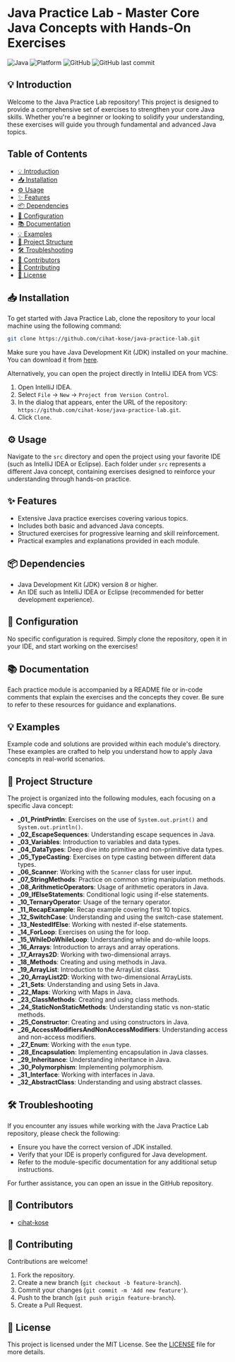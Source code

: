 # Java Practice Lab - Master Core Java Concepts with Hands-On Exercises

![Java](https://img.shields.io/badge/Java-ED8B00?style=for-the-badge&logo=java&logoColor=white)
![Platform](https://img.shields.io/badge/platform-JVM-blue?style=for-the-badge)
![GitHub](https://img.shields.io/github/license/ChatGTHB/JavaPatikaProjects?style=for-the-badge)
![GitHub last commit](https://img.shields.io/github/last-commit/ChatGTHB/JavaPatikaProjects?style=for-the-badge)

## 💡 Introduction
Welcome to the Java Practice Lab repository! This project is designed to provide a comprehensive set of exercises to strengthen your core Java skills. Whether you're a beginner or looking to solidify your understanding, these exercises will guide you through fundamental and advanced Java topics.

## Table of Contents
- [💡 Introduction](#💡-introduction)
- [📥 Installation](#📥-installation)
- [⚙️ Usage](#⚙️-usage)
- [✨ Features](#✨-features)
- [📦 Dependencies](#📦-dependencies)
- [🔧 Configuration](#🔧-configuration)
- [📚 Documentation](#📚-documentation)
- [💡 Examples](#💡-examples)
- [📂 Project Structure](#📂-project-structure)
- [🛠️ Troubleshooting](#🛠️-troubleshooting)
- [👥 Contributors](#👥-contributors)
- [🤝 Contributing](#🤝-contributing)
- [📜 License](#📜-license)

## 📥 Installation
To get started with Java Practice Lab, clone the repository to your local machine using the following command:
```bash
git clone https://github.com/cihat-kose/java-practice-lab.git
```
Make sure you have Java Development Kit (JDK) installed on your machine. You can download it from [here](https://www.oracle.com/java/technologies/javase-downloads.html).

Alternatively, you can open the project directly in IntelliJ IDEA from VCS:
1. Open IntelliJ IDEA.
2. Select `File` -> `New` -> `Project from Version Control`.
3. In the dialog that appears, enter the URL of the repository: `https://github.com/cihat-kose/java-practice-lab.git`.
4. Click `Clone`.

## ⚙️ Usage
Navigate to the `src` directory and open the project using your favorite IDE (such as IntelliJ IDEA or Eclipse). Each folder under `src` represents a different Java concept, containing exercises designed to reinforce your understanding through hands-on practice.

## ✨ Features
- Extensive Java practice exercises covering various topics.
- Includes both basic and advanced Java concepts.
- Structured exercises for progressive learning and skill reinforcement.
- Practical examples and explanations provided in each module.

## 📦 Dependencies
- Java Development Kit (JDK) version 8 or higher.
- An IDE such as IntelliJ IDEA or Eclipse (recommended for better development experience).

## 🔧 Configuration
No specific configuration is required. Simply clone the repository, open it in your IDE, and start working on the exercises!

## 📚 Documentation
Each practice module is accompanied by a README file or in-code comments that explain the exercises and the concepts they cover. Be sure to refer to these resources for guidance and explanations.

## 💡 Examples
Example code and solutions are provided within each module's directory. These examples are crafted to help you understand how to apply Java concepts in real-world scenarios.

## 📂 Project Structure
The project is organized into the following modules, each focusing on a specific Java concept:

- **_01_PrintPrintln**: Exercises on the use of `System.out.print()` and `System.out.println()`.
- **_02_EscapeSequences**: Understanding escape sequences in Java.
- **_03_Variables**: Introduction to variables and data types.
- **_04_DataTypes**: Deep dive into primitive and non-primitive data types.
- **_05_TypeCasting**: Exercises on type casting between different data types.
- **_06_Scanner**: Working with the `Scanner` class for user input.
- **_07_StringMethods**: Practice on common string manipulation methods.
- **_08_ArithmeticOperators**: Usage of arithmetic operators in Java.
- **_09_IfElseStatements**: Conditional logic using if-else statements.
- **_10_TernaryOperator**: Usage of the ternary operator.
- **_11_RecapExample**: Recap example covering first 10 topics.
- **_12_SwitchCase**: Understanding and using the switch-case statement.
- **_13_NestedIfElse**: Working with nested if-else statements.
- **_14_ForLoop**: Exercises on using the for loop.
- **_15_WhileDoWhileLoop**: Understanding while and do-while loops.
- **_16_Arrays**: Introduction to arrays and array operations.
- **_17_Arrays2D**: Working with two-dimensional arrays.
- **_18_Methods**: Creating and using methods in Java.
- **_19_ArrayList**: Introduction to the ArrayList class.
- **_20_ArrayList2D**: Working with two-dimensional ArrayLists.
- **_21_Sets**: Understanding and using Sets in Java.
- **_22_Maps**: Working with Maps in Java.
- **_23_ClassMethods**: Creating and using class methods.
- **_24_StaticNonStaticMethods**: Understanding static vs non-static methods.
- **_25_Constructor**: Creating and using constructors in Java.
- **_26_AccessModifiersAndNonAccessModifiers**: Understanding access and non-access modifiers.
- **_27_Enum**: Working with the `enum` type.
- **_28_Encapsulation**: Implementing encapsulation in Java classes.
- **_29_Inheritance**: Understanding inheritance in Java.
- **_30_Polymorphism**: Implementing polymorphism.
- **_31_Interface**: Working with interfaces in Java.
- **_32_AbstractClass**: Understanding and using abstract classes.

## 🛠️ Troubleshooting
If you encounter any issues while working with the Java Practice Lab repository, please check the following:
- Ensure you have the correct version of JDK installed.
- Verify that your IDE is properly configured for Java development.
- Refer to the module-specific documentation for any additional setup instructions.

For further assistance, you can open an issue in the GitHub repository.

## 👥 Contributors
- [cihat-kose](https://github.com/cihat-kose)

## 🤝 Contributing
Contributions are welcome!
1. Fork the repository.
2. Create a new branch (`git checkout -b feature-branch`).
3. Commit your changes (`git commit -m 'Add new feature'`).
4. Push to the branch (`git push origin feature-branch`).
5. Create a Pull Request.

## 📜 License
This project is licensed under the MIT License. See the [LICENSE](LICENSE) file for more details.
